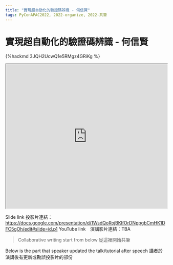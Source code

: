 ```yaml
---
title: "實現超自動化的驗證碼辨識 - 何信賢"
tags: PyConAPAC2022, 2022-organize, 2022-共筆
---
```


# 實現超自動化的驗證碼辨識 - 何信賢

{%hackmd 3JQH2UcwQ1e5RMgz4GRiKg %}

<iframe src=https://app.sli.do/event/vnvojAmCGJ3BuYiqE1viLY height=450 width=100%></iframe>


Slide link 投影片連結：https://docs.google.com/presentation/d/1WsdQoRojBKlfOrDNppgbCmHK1DFC5gOh/edit#slide=id.p1
YouTube link　演講影片連結：TBA

> Collaborative writing start from below 
> 從這裡開始共筆 

Below is the part that speaker updated the talk/tutorial after speech
講者於演講後有更新或勘誤投影片的部份